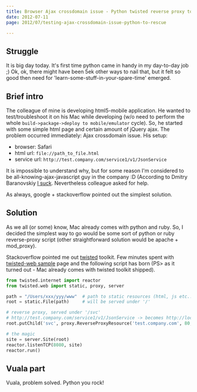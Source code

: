 ```yaml
---
title: Browser Ajax crossdomain issue - Python twisted reverse proxy to rescue.
date: 2012-07-11
page: 2012/07/testing-ajax-crossdomain-issue-python-to-rescue

---
```


Struggle
---
It is big day today. It's first time python came in handy in my day-to-day job ;) Ok, ok, there might have been 5ek other ways to nail that, but it felt so good then need for 'learn-some-stuff-in-your-spare-time' emerged. 

Brief intro
---
The colleague of mine is developing html5-mobile application. He wanted to test/troubleshoot it on his Mac while developing (w/o need to perform the whole `build->package->deploy to mobile/emulator` cycle). So, he started with some simple html page and certain amount of jQuery ajax. The problem occurred immediately: Ajax crossdomain issue.
His setup:

- browser: Safari
- html url: `file://path_to_file.html`
- service url: `http://test.company.com/service1/v1/JsonService`

It is impossible to understand why, but for some reason I'm considered to be all-knowing-ajax-javascript guy in the company :D (According to Dmitry Baranovskiy [I suck](http://www.webdirections.org/resources/javascript-enter-the-dragon-dmitry-baranovskiy/). Nevertheless colleague asked for help.

As always, google + stackoverflow pointed out the simplest solution.

Solution
---
As we all (or some) know, Mac already comes with python and ruby. So, I decided the simplest way to go would be some sort of python or ruby reverse-proxy script (other straightforward solution would be apache + mod_proxy).

Stackoverflow pointed me out [twisted](http://twistedmatrix.com/trac/) toolkit. Few minutes spent with [twisted-web sample](http://twistedmatrix.com/documents/current/web/examples/) page and the following script has born (PS> as it turned out - Mac already comes with twisted toolkit shipped).

```python
from twisted.internet import reactor
from twisted.web import static, proxy, server

path = "/Users/xxx/yyy/www"  # path to static resources (html, js etc..)
root = static.File(path)     # will be served under '/'

# reverse proxy, served under '/svc'
# http://test.company.com/service1/v1/JsonService -> becomes http://localhost/svc/service1/v1/JsonService
root.putChild('svc', proxy.ReverseProxyResource('test.company.com', 80, ''))

# the magic
site = server.Site(root)
reactor.listenTCP(8080, site)
reactor.run()
```

Vuala part
---
Vuala, problem solved. Python you rock!
